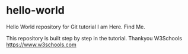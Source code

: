 # hello-world
Hello World repository for Git tutorial
I am Here. Find Me.

This repository is built step by step in the tutorial.
Thankyou W3Schools https://www.w3schools.com
